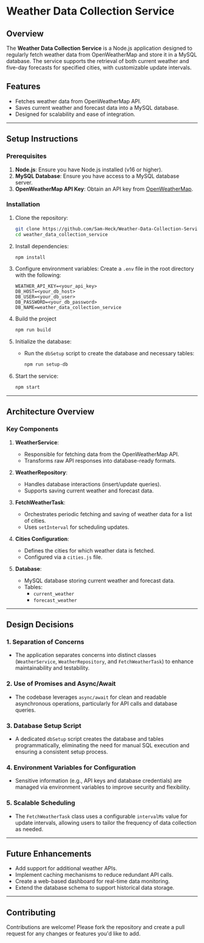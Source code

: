 # Weather Data Collection Service

## Overview
The **Weather Data Collection Service** is a Node.js application designed to regularly fetch weather data from OpenWeatherMap and store it in a MySQL database. The service supports the retrieval of both current weather and five-day forecasts for specified cities, with customizable update intervals.

## Features
- Fetches weather data from OpenWeatherMap API.
- Saves current weather and forecast data into a MySQL database.
- Designed for scalability and ease of integration.

---

## Setup Instructions

### Prerequisites
1. **Node.js**: Ensure you have Node.js installed (v16 or higher).
2. **MySQL Database**: Ensure you have access to a MySQL database server.
3. **OpenWeatherMap API Key**: Obtain an API key from [OpenWeatherMap](https://openweathermap.org/api).

### Installation

1. Clone the repository:
   ```bash
   git clone https://github.com/Sam-Heck/Weather-Data-Collection-Service
   cd weather_data_collection_service
   ```

2. Install dependencies:
   ```bash
   npm install
   ```

3. Configure environment variables:
   Create a `.env` file in the root directory with the following:
   ```env
   WEATHER_API_KEY=<your_api_key>
   DB_HOST=<your_db_host>
   DB_USER=<your_db_user>
   DB_PASSWORD=<your_db_password>
   DB_NAME=weather_data_collection_service
   ```

4. Build the project
    ```bash
    npm run build
    ```

5. Initialize the database:
   - Run the `dbSetup` script to create the database and necessary tables:
     ```bash
     npm run setup-db
     ```

6. Start the service:
   ```bash
   npm start
   ```

---

## Architecture Overview

### Key Components
1. **WeatherService**:
   - Responsible for fetching data from the OpenWeatherMap API.
   - Transforms raw API responses into database-ready formats.

2. **WeatherRepository**:
   - Handles database interactions (insert/update queries).
   - Supports saving current weather and forecast data.

3. **FetchWeatherTask**:
   - Orchestrates periodic fetching and saving of weather data for a list of cities.
   - Uses `setInterval` for scheduling updates.

4. **Cities Configuration**:
   - Defines the cities for which weather data is fetched.
   - Configured via a `cities.js` file.

5. **Database**:
   - MySQL database storing current weather and forecast data.
   - Tables:
     - `current_weather`
     - `forecast_weather`

---

## Design Decisions

### 1. **Separation of Concerns**
- The application separates concerns into distinct classes (`WeatherService`, `WeatherRepository`, and `FetchWeatherTask`) to enhance maintainability and testability.

### 2. **Use of Promises and Async/Await**
- The codebase leverages `async/await` for clean and readable asynchronous operations, particularly for API calls and database queries.

### 3. **Database Setup Script**
- A dedicated `dbSetup` script creates the database and tables programmatically, eliminating the need for manual SQL execution and ensuring a consistent setup process.

### 4. **Environment Variables for Configuration**
- Sensitive information (e.g., API keys and database credentials) are managed via environment variables to improve security and flexibility.

### 5. **Scalable Scheduling**
- The `FetchWeatherTask` class uses a configurable `intervalMs` value for update intervals, allowing users to tailor the frequency of data collection as needed.

---

## Future Enhancements
- Add support for additional weather APIs.
- Implement caching mechanisms to reduce redundant API calls.
- Create a web-based dashboard for real-time data monitoring.
- Extend the database schema to support historical data storage.

---

## Contributing
Contributions are welcome! Please fork the repository and create a pull request for any changes or features you'd like to add.

